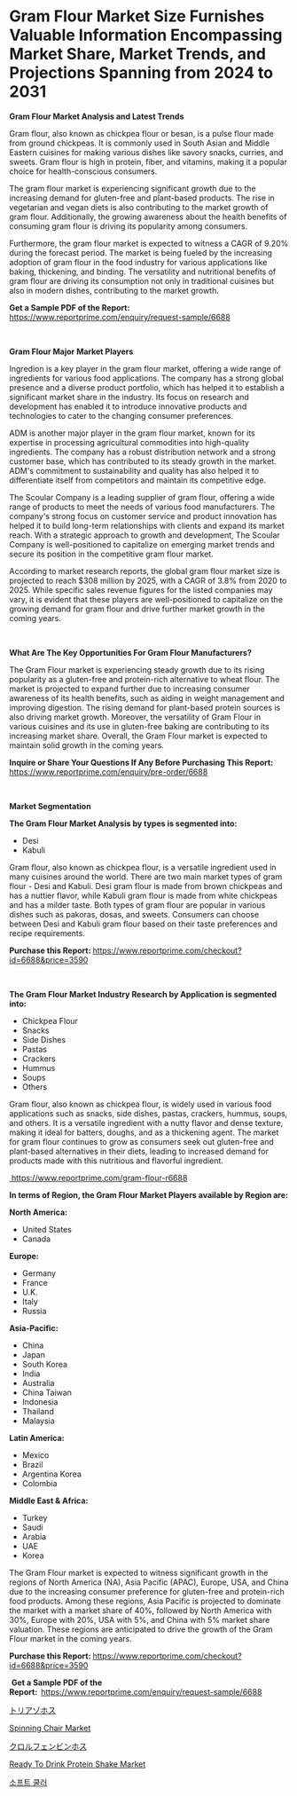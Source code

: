 <p><h1>Gram Flour Market Size Furnishes Valuable Information Encompassing Market Share, Market Trends, and Projections Spanning from 2024 to 2031</h1></p><p><strong>Gram Flour Market Analysis and Latest Trends</strong></p>
<p><p>Gram flour, also known as chickpea flour or besan, is a pulse flour made from ground chickpeas. It is commonly used in South Asian and Middle Eastern cuisines for making various dishes like savory snacks, curries, and sweets. Gram flour is high in protein, fiber, and vitamins, making it a popular choice for health-conscious consumers.</p><p>The gram flour market is experiencing significant growth due to the increasing demand for gluten-free and plant-based products. The rise in vegetarian and vegan diets is also contributing to the market growth of gram flour. Additionally, the growing awareness about the health benefits of consuming gram flour is driving its popularity among consumers.</p><p>Furthermore, the gram flour market is expected to witness a CAGR of 9.20% during the forecast period. The market is being fueled by the increasing adoption of gram flour in the food industry for various applications like baking, thickening, and binding. The versatility and nutritional benefits of gram flour are driving its consumption not only in traditional cuisines but also in modern dishes, contributing to the market growth.</p></p>
<p><strong>Get a Sample PDF of the Report:&nbsp;</strong> <a href="https://www.reportprime.com/enquiry/request-sample/6688">https://www.reportprime.com/enquiry/request-sample/6688</a></p>
<p>&nbsp;</p>
<p><strong>Gram Flour Major Market Players</strong></p>
<p><p>Ingredion is a key player in the gram flour market, offering a wide range of ingredients for various food applications. The company has a strong global presence and a diverse product portfolio, which has helped it to establish a significant market share in the industry. Its focus on research and development has enabled it to introduce innovative products and technologies to cater to the changing consumer preferences.</p><p>ADM is another major player in the gram flour market, known for its expertise in processing agricultural commodities into high-quality ingredients. The company has a robust distribution network and a strong customer base, which has contributed to its steady growth in the market. ADM's commitment to sustainability and quality has also helped it to differentiate itself from competitors and maintain its competitive edge.</p><p>The Scoular Company is a leading supplier of gram flour, offering a wide range of products to meet the needs of various food manufacturers. The company's strong focus on customer service and product innovation has helped it to build long-term relationships with clients and expand its market reach. With a strategic approach to growth and development, The Scoular Company is well-positioned to capitalize on emerging market trends and secure its position in the competitive gram flour market.</p><p>According to market research reports, the global gram flour market size is projected to reach $308 million by 2025, with a CAGR of 3.8% from 2020 to 2025. While specific sales revenue figures for the listed companies may vary, it is evident that these players are well-positioned to capitalize on the growing demand for gram flour and drive further market growth in the coming years.</p></p>
<p>&nbsp;</p>
<p><strong>What Are The Key Opportunities For Gram Flour Manufacturers?</strong></p>
<p><p>The Gram Flour market is experiencing steady growth due to its rising popularity as a gluten-free and protein-rich alternative to wheat flour. The market is projected to expand further due to increasing consumer awareness of its health benefits, such as aiding in weight management and improving digestion. The rising demand for plant-based protein sources is also driving market growth. Moreover, the versatility of Gram Flour in various cuisines and its use in gluten-free baking are contributing to its increasing market share. Overall, the Gram Flour market is expected to maintain solid growth in the coming years.</p></p>
<p><strong>Inquire or Share Your Questions If Any Before Purchasing This Report:</strong> <a href="https://www.reportprime.com/enquiry/pre-order/6688">https://www.reportprime.com/enquiry/pre-order/6688</a></p>
<p>&nbsp;</p>
<p><strong>Market Segmentation</strong></p>
<p><strong>The Gram Flour Market Analysis by types is segmented into:</strong></p>
<p><ul><li>Desi</li><li>Kabuli</li></ul></p>
<p><p>Gram flour, also known as chickpea flour, is a versatile ingredient used in many cuisines around the world. There are two main market types of gram flour - Desi and Kabuli. Desi gram flour is made from brown chickpeas and has a nuttier flavor, while Kabuli gram flour is made from white chickpeas and has a milder taste. Both types of gram flour are popular in various dishes such as pakoras, dosas, and sweets. Consumers can choose between Desi and Kabuli gram flour based on their taste preferences and recipe requirements.</p></p>
<p><strong>Purchase this Report:&nbsp;</strong><a href="https://www.reportprime.com/checkout?id=6688&price=3590">https://www.reportprime.com/checkout?id=6688&price=3590</a></p>
<p>&nbsp;</p>
<p><strong>The Gram Flour Market Industry Research by Application is segmented into:</strong></p>
<p><ul><li>Chickpea Flour</li><li>Snacks</li><li>Side Dishes</li><li>Pastas</li><li>Crackers</li><li>Hummus</li><li>Soups</li><li>Others</li></ul></p>
<p><p>Gram flour, also known as chickpea flour, is widely used in various food applications such as snacks, side dishes, pastas, crackers, hummus, soups, and others. It is a versatile ingredient with a nutty flavor and dense texture, making it ideal for batters, doughs, and as a thickening agent. The market for gram flour continues to grow as consumers seek out gluten-free and plant-based alternatives in their diets, leading to increased demand for products made with this nutritious and flavorful ingredient.</p></p>
<p><a href="https://www.reportprime.com/gram-flour-r6688">&nbsp;https://www.reportprime.com/gram-flour-r6688</a></p>
<p><strong>In terms of Region, the Gram Flour Market Players available by Region are:</strong></p>
<p>
    <p> <strong> North America: </strong>
        <ul>
            <li>United States</li>
            <li>Canada</li>
        </ul>
        </p> 
    <p> <strong> Europe: </strong>
        <ul>
            <li>Germany</li>
            <li>France</li>
            <li>U.K.</li>
            <li>Italy</li>
            <li>Russia</li>
        </ul>
        </p> 
    <p> <strong> Asia-Pacific: </strong>
        <ul>
            <li>China</li>
            <li>Japan</li>
            <li>South Korea</li>
            <li>India</li>
            <li>Australia</li>
            <li>China Taiwan</li>
            <li>Indonesia</li>
            <li>Thailand</li>
            <li>Malaysia</li>
        </ul>
        </p> 
    <p> <strong> Latin America: </strong>
        <ul>
            <li>Mexico</li>
            <li>Brazil</li>
            <li>Argentina Korea</li>
            <li>Colombia</li>
        </ul>
        </p> 
    <p> <strong> Middle East & Africa: </strong>
        <ul>
            <li>Turkey</li>
            <li>Saudi</li>
            <li>Arabia</li>
            <li>UAE</li>
            <li>Korea</li>
        </ul>
    </p>
    </p>
<p><p>The Gram Flour market is expected to witness significant growth in the regions of North America (NA), Asia Pacific (APAC), Europe, USA, and China due to the increasing consumer preference for gluten-free and protein-rich food products. Among these regions, Asia Pacific is projected to dominate the market with a market share of 40%, followed by North America with 30%, Europe with 20%, USA with 5%, and China with 5% market share valuation. These regions are anticipated to drive the growth of the Gram Flour market in the coming years.</p></p>
<p><strong>Purchase this Report: </strong><a href="https://www.reportprime.com/checkout?id=6688&price=3590">https://www.reportprime.com/checkout?id=6688&price=3590</a></p>
<p>&nbsp;<strong>Get a Sample PDF of the Report:&nbsp;&nbsp;</strong><a href="https://www.reportprime.com/enquiry/request-sample/6688">https://www.reportprime.com/enquiry/request-sample/6688</a></p>
<p><strong></strong></p>
<p><p><a href="https://github.com/laurenreichert/Market-Research-Report-List-1/blob/main/367241475427.md">トリアゾホス</a></p><p><a href="https://issuu.com/reportprime-2/docs/spinning-chair-market-size-2030.pptx">Spinning Chair Market</a></p><p><a href="https://github.com/vtbvgl20191192/Market-Research-Report-List-2/blob/main/706370475426.md">クロルフェンビンホス</a></p><p><a href="https://github.com/MyrticeDare2023/Market-Research-Report-List-1/blob/main/ready-to-drink-protein-shake-market.md">Ready To Drink Protein Shake Market</a></p><p><a href="https://github.com/joannescott9078/Market-Research-Report-List-1/blob/main/424051071717.md">소프트 쿨러</a></p></p>